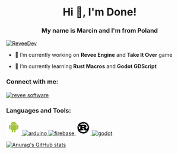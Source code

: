 
<h1 align="center">Hi 👋, I'm Done!</h1>
<h3 align="center">My name is Marcin and I'm from Poland</h3>

<p align="left"> <a href="https://twitter.com/ReveeDev" target="blank"><img src="https://img.shields.io/twitter/follow/ReveeDev?logo=twitter&style=for-the-badge" alt="ReveeDev" /></a> </p>

- 🔭 I’m currently working on **Revee Engine** and **Take It Over** game

- 🌱 I’m currently learning **Rust Macros** and **Godot GDScript**

<h3 align="left">Connect with me:</h3>
<p align="left">
<a href="https://twitter.com/ReveeDev" target="blank"><img align="center" src="https://raw.githubusercontent.com/rahuldkjain/github-profile-readme-generator/master/src/images/icons/Social/twitter.svg" alt="revee software" height="30" width="40" /></a>
</p>

<h3 align="left">Languages and Tools:</h3>
<p align="left"> <a href="https://developer.android.com" target="_blank" rel="noreferrer"> <img src="https://raw.githubusercontent.com/devicons/devicon/master/icons/android/android-original-wordmark.svg" alt="android" width="40" height="40"/> </a> <a href="https://www.arduino.cc/" target="_blank" rel="noreferrer"> <img src="https://cdn.worldvectorlogo.com/logos/arduino-1.svg" alt="arduino" width="40" height="40"/> </a> <a href="https://firebase.google.com/" target="_blank" rel="noreferrer"> <img src="https://www.vectorlogo.zone/logos/firebase/firebase-icon.svg" alt="firebase" width="40" height="40"/> </a> <a href="https://www.rust-lang.org" target="_blank" rel="noreferrer"> <img src="https://raw.githubusercontent.com/devicons/devicon/master/icons/rust/rust-plain.svg" alt="rust" width="40" height="40"/> </a> <a href="https://godotengine.org/" target="_blank" rel="noreferrer"> <img src="https://www.vectorlogo.zone/logos/godotengine/godotengine-icon.svg" alt="godot" width="40" height="40"/> </a> </p>

[![Anurag's GitHub stats](https://github-readme-stats.vercel.app/api?username=Kveio)](https://github.com/anuraghazra/github-readme-stats)

